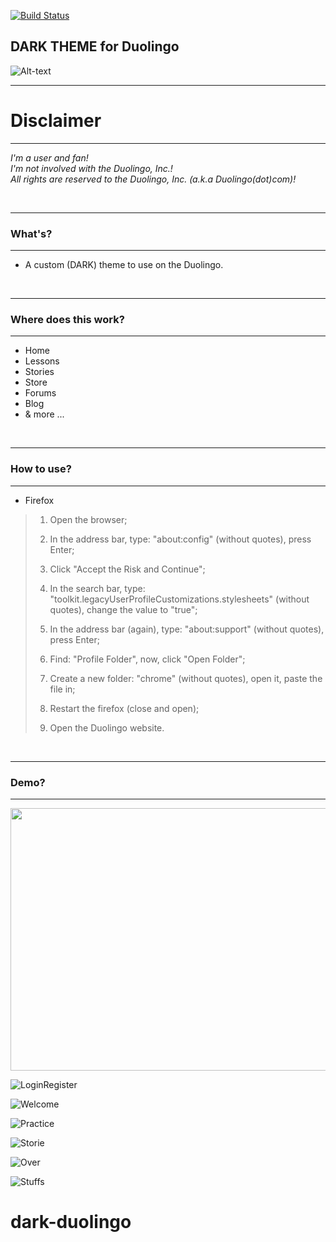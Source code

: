 [![Build Status](https://travis-ci.com/travis-ci/travis-web.svg?branch=bd-config-messages)](https://travis-ci.com/travis-ci/travis-web)
## DARK THEME for Duolingo
![Alt-text](https://i.ibb.co/1G1n6ww/darkduogit.png)
<br />

-----------

# **Disclaimer**
------------

*I'm a user and fan!<br/>I'm not involved with the Duolingo, Inc.!<br/>All rights are reserved to the Duolingo, Inc. (a.k.a Duolingo(dot)com)!*

<br/>

-----------

### What's?
------------

 - A custom (DARK) theme to use on the Duolingo.

<br />

-----------

### Where does this work?
------------

- Home
- Lessons
- Stories
- Store
- Forums
- Blog
- & more ...

<br />

-----------

### How to use?
-----------

- Firefox
>1. Open the browser;
>
>2. In the address bar, type: "about:config" (without quotes), press Enter;
>3. Click "Accept the Risk and Continue";
>4. In the search bar, type: "toolkit.legacyUserProfileCustomizations.stylesheets" (without quotes), change the value to "true";
>5. In the address bar (again), type: "about:support" (without quotes), press Enter;
>6. Find: "Profile Folder", now, click "Open Folder";
>7. Create a new folder: "chrome" (without quotes), open it, paste the file in;
>8. Restart the firefox (close and open);
>9. Open the Duolingo website.

<br />

-----------

### Demo?
------------

<img src="https://i.ibb.co/PGbz5d8/output-MNv5n1.gif" width="800" height="420">

![LoginRegister](https://i.ibb.co/P1swGRr/ezgif-com-gif-maker.gif)

![Welcome](https://i.ibb.co/nCn4RZD/ezgif-com-gif-maker-2.gif)

![Practice](https://i.ibb.co/1rGPWBg/ezgif-com-gif-maker.gif)

![Storie](https://i.ibb.co/cDYbsqR/ezgif-com-gif-maker-1.gif)

![Over](https://i.ibb.co/vsN5R91/ezgif-com-gif-maker.gif)

![Stuffs](https://i.ibb.co/ngFnVYH/ezgif-com-gif-maker.gif)

# dark-duolingo

